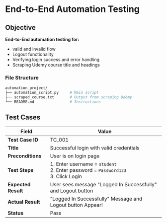 # End-to-End Automation Testing

## Objective

**End-to-End automation testing for:**

- valid and invalid flow
- Logout functionality
- Verifying login success and error handling
- Scraping Udemy course title and headings

### File Structure

```bash
automation_project/
├── automation_script.py     # Main script
├── scraped_course.txt       # Output from scraping Udemy
└── README.md                # Instructions
```

## Test Cases

| Field               | Value                                                                                |
| ------------------- | ------------------------------------------------------------------------------------ |
| **Test Case ID**    | TC\_001                                                                              |
| **Title**           | Successful login with valid credentials                                              |
| **Preconditions**   | User is on login page                                                                |
| **Test Steps**      | 1. Enter username = `student`<br>2. Enter password = `Password123`<br>3. Click Login |
| **Expected Result** | User sees message "Logged In Successfully" and Logout button                         |
| **Actual Result**   | "Logged In Successfully" Message and Logout button Appear!                           |
| **Status**          | Pass                                                                                 |
